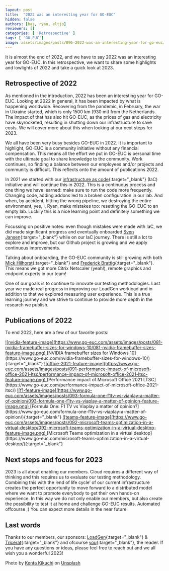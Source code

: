 ```yaml
---
layout: post
title:  "2022 was an interesting year for GO-EUC"
hidden: false
authors: [bas, ryan, eltjo]
reviewers: []
categories: [ 'Retrospective' ]
tags: [ 'GO-EUC']
image: assets/images/posts/096-2022-was-an-interesting-year-for-go-euc/096-2022-was-an-interesting-year-for-go-euc-feature-images.png
---
```

It is almost the end of 2022, and we have to say 2022 was an interesting year for GO-EUC. In this retrospective, we want to share some highlights and lowlights of 2022 and take a quick look at 2023.

## Retrospective of 2022
As mentioned in the introduction, 2022 has been an interesting year for GO-EUC. Looking at 2022 in general, it has been impacted by what is happening worldwide. Recovering from the pandemic, in February, the war in Ukraine started, which is only 1500 km (930 mi) from the Netherlands. The impact of that has also hit GO-EUC, as the prices of gas and electricity have skyrocketed, resulting in shutting down our infrastructure to save costs. We will cover more about this when looking at our next steps for 2023.

We all have been very busy besides GO-EUC in 2022. It is important to highlight, GO-EUC is a community initiative without any financial compensation. This means all the effort we put in GO-EUC is personal time with the ultimate goal to share knowledge to the community. Work continues, so finding a balance between our employees and/or projects and community is difficult. This reflects onto the amount of publications 2022.

In 2021 we started with our [infrastructure as code](https://github.com/GO-EUC/go-euc-website){:target="_blank"} (IaC) initiative and will continue this in 2022. This is a continuous process and one thing we have learned: make sure to run the code more frequently. Changing code, adding addons led to a broken configuration in our lab. And when, by accident, hitting the wrong pipeline, we destroying the entire environment, yes, I, Ryan, make mistakes too: resetting the GO-EUC to an empty lab. Luckily this is a nice learning point and definitely something we can improve.

Focussing on positive notes: even though mistakes were made with IaC, we did made significant progress and eventually onboarded [Sven Jansen](https://www.go-euc.com/members/sven-jansen/){:target="_blank"} while on our IaC journey. There is still a lot to explore and improve, but our Github project is growing and we apply continuous improvements.

Talking about onboarding, the GO-EUC community is still growing with both [Mick Hilhorst](https://www.go-euc.com/members/mick-hilhorst/){:target="_blank"} and [Frederick Brattig](https://www.go-euc.com/members/fredrik-brattstig/){:target="_blank"}. This means we got more Citrix Netscaler (yeah!), remote graphics and endpoint experts in our team!

One of our goals is to continue to innovate our testing methodologies. Last year we made real progress in improving our LoadGen workload and in addition to that we explored measuring user experience. This is a true learning journey and we strive to continue to provide more depth in the research we publish.

## Publications of 2022
To end 2022, here are a few of our favorite posts:

<a href="https://www.go-euc.com/nvidia-framebuffer-sizes-for-windows-10/" target="_blank">
![nvidia-feature-image](https://www.go-euc.com/assets/images/posts/081-nvidia-framebuffer-sizes-for-windows-10/081-nvidia-framebuffer-sizes-feature-image.png)
</a>
[NVIDIA framebuffer sizes for Windows 10](https://www.go-euc.com/nvidia-framebuffer-sizes-for-windows-10/){:target="_blank"}

<a href="https://www.go-euc.com/performance-impact-of-microsoft-office-2021-ltsc/" target="_blank">
![office-2021-feature-image](https://www.go-euc.com/assets/images/posts/091-performance-impact-of-microsoft-office-2021-ltsc/performance-impact-of-microsoft-office-2021-ltsc-feature-image.png)
</a>
[Performance impact of Microsoft Office 2021 LTSC](https://www.go-euc.com/performance-impact-of-microsoft-office-2021-ltsc/)

<a href="https://www.go-euc.com/formula-one-f1tv-vs-viaplay-a-matter-of-opinion/" target="_blank">
![f1-feature-image](https://www.go-euc.com/assets/images/posts/093-formula-one-f1tv-vs-viaplay-a-matter-of-opinion/093-formula-one-f1tv-vs-viaplay-a-matter-of-opinion-feature-image.png)
</a>
[Formula One: F1 TV vs Viaplay a matter of opinion?](https://www.go-euc.com/formula-one-f1tv-vs-viaplay-a-matter-of-opinion/){:target="_blank"}

<a href="https://www.go-euc.com/microsoft-teams-optimization-in-a-virtual-desktop/" target="_blank">
![teams-feature-image](https://www.go-euc.com/assets/images/posts/092-microsoft-teams-optimization-in-a-virtual-desktop/092-microsoft-teams-optimization-in-a-virtual-desktop-feature-image.png)
</a>
[Microsoft Teams optimization in a virtual desktop](https://www.go-euc.com/microsoft-teams-optimization-in-a-virtual-desktop/){:target="_blank"}

## Next steps and focus for 2023
2023 is all about enabling our members. Cloud requires a different way of thinking and this requires us to evaluate our testing methodology. Combining this with the ‘end of life cycle’ of our current infrastructure creates the perfect opportunity to move forward to a distributed model where we want to promote everybody to get their own hands-on experience. In this way we do not only enable our members, but also create the possibility to test it at home and challenge GO-EUC results. Automated offcourse ;) You can expect more details in the near future.

## Last words
Thanks to our members, our sponsors: [LoadGen](https://www.go-euc.com/sponsors/loadgen/){:target="_blank"} & [Tricerat](https://www.go-euc.com/sponsors/tricerat/){:target="_blank"} and ofcourse [you](https://media.tenor.com/eoP4KDwExdcAAAAC/phil-dunphy-ty-burrell.gif){:target="_blank"}, the reader. If you have any questions or ideas, please feel free to reach out and we all wish you a wonderful 2023!

Photo by <a href="https://unsplash.com/@kentas_photography?utm_source=unsplash&utm_medium=referral&utm_content=creditCopyText" target="_blank">Kenta Kikuchi</a> on <a href="https://unsplash.com/photos/487WP1XzB64?utm_source=unsplash&utm_medium=referral&utm_content=creditCopyText" target="_blank">Unsplash</a>
  